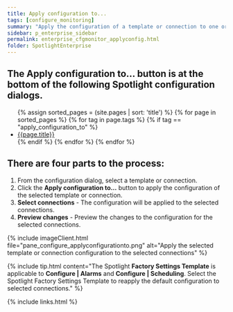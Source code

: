 ```yaml
---
title: Apply configuration to...
tags: [configure_monitoring]
summary: "Apply the configuration of a template or connection to one or more connections."
sidebar: p_enterprise_sidebar
permalink: enterprise_cfgmonitor_applyconfig.html
folder: SpotlightEnterprise
---
```



## The **Apply configuration to…** button is at the bottom of the following Spotlight configuration dialogs.

<ul>
{% assign sorted_pages = (site.pages | sort: 'title') %}
{% for page in sorted_pages %}
{% for tag in page.tags %}
{% if tag == "apply_configuration_to" %}
<li><a href="{{ page.url | prepend: site.baseurl}}">{{page.title}}</a></li>
{% endif %}
{% endfor %}
{% endfor %}
</ul>


## There are four parts to the process:

1. From the configuration dialog, select a template or connection.
2. Click the **Apply configuration to…** button to apply the configuration of the selected template or connection.
3. **Select connections** - The configuration will be applied to the selected connections.
4. **Preview changes** - Preview the changes to the configuration for the selected connections.

{% include imageClient.html file="pane_configure_applyconfigurationto.png" alt="Apply the selected template or connection configuration to the selected connections" %}


{% include tip.html content="The Spotlight **Factory Settings Template** is applicable to **Configure \| Alarms** and **Configure \| Scheduling**. Select the Spotlight Factory Settings Template to reapply the default configuration to selected connections." %}


{% include links.html %}
